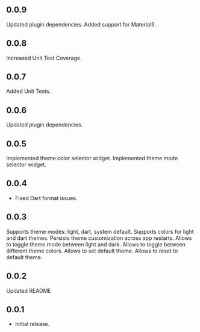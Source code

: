 ## 0.0.9

Updated plugin dependencies.
Added support for Material3.

## 0.0.8

Increased Unit Test Coverage.

## 0.0.7

Added Unit Tests.

## 0.0.6

Updated plugin dependencies.

## 0.0.5

Implemented theme color selector widget.
Implemented theme mode selector widget.

## 0.0.4

* Fixed Dart format issues.

## 0.0.3

Supports theme modes: light, dart, system default.
Supports colors for light and dart themes.
Persists theme customization across app restarts.
Allows to toggle theme mode between light and dark.
Allows to toggle between different theme colors.
Allows to set default theme.
Allows to reset to default theme.

## 0.0.2

Updated README

## 0.0.1

* Initial release.
